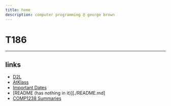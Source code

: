 ```yaml
---
title: home
description: computer programming @ george brown
---
```


# T186

***

## links
- [D2L](https://learn.georgebrown.ca)
- [AtKlass](https://app.atklass.com)
- [Important Dates](https://www.georgebrown.ca/current-students/important-dates?term=27246&category=131)
- [README (has nothing in it)][./README.md]
- [COMP1238 Summaries](./comp1238.md)